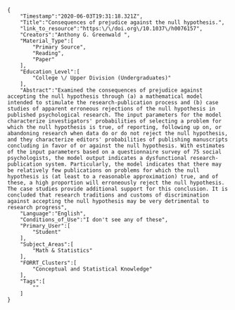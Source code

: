 
    {
        "Timestamp":"2020-06-03T19:31:18.321Z",
        "Title":"Consequences of prejudice against the null hypothesis.",
        "link_to_resource":"https:\/\/doi.org\/10.1037\/h0076157",
        "Creators":"Anthony G. Greenwald ",
        "Material_Type":[
            "Primary Source",
            "Reading",
            "Paper"
        ],
        "Education_Level":[
            "College \/ Upper Division (Undergraduates)"
        ],
        "Abstract":"Examined the consequences of prejudice against accepting the null hypothesis through (a) a mathematical model intended to stimulate the research-publication process and (b) case studies of apparent erroneous rejections of the null hypothesis in published psychological research. The input parameters for the model characterize investigators' probabilities of selecting a problem for which the null hypothesis is true, of reporting, following up on, or abandoning research when data do or do not reject the null hypothesis, and they characterize editors' probabilities of publishing manuscripts concluding in favor of or against the null hypothesis. With estimates of the input parameters based on a questionnaire survey of 75 social psychologists, the model output indicates a dysfunctional research-publication system. Particularly, the model indicates that there may be relatively few publications on problems for which the null hypothesis is (at least to a reasonable approximation) true, and of these, a high proportion will erroneously reject the null hypothesis. The case studies provide additional support for this conclusion. It is concluded that research traditions and customs of discrimination against accepting the null hypothesis may be very detrimental to research progress",
        "Language":"English",
        "Conditions_of_Use":"I don't see any of these",
        "Primary_User":[
            "Student"
        ],
        "Subject_Areas":[
            "Math & Statistics"
        ],
        "FORRT_Clusters":[
            "Conceptual and Statistical Knowledge"
        ],
        "Tags":[
            ""
        ]
    }
